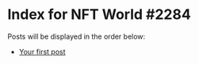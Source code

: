 # Index for NFT World #2284
Posts will be displayed in the order below:

- [Your first post](./001-first.md)

